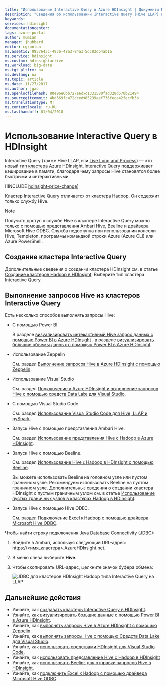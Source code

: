 ```yaml
---
title: "Использование Interactive Query в Azure HDInsight | Документы Майкрософт"
description: "Сведения об использовании Interactive Query (Hive LLAP) в HDInsight."
keywords: 
services: hdinsight
documentationcenter: 
tags: azure-portal
author: mumian
manager: jhubbard
editor: cgronlun
ms.assetid: 0957643c-4936-48a3-84a3-5dc83db4ab1a
ms.service: hdinsight
ms.custom: hdinsightactive
ms.workload: big-data
ms.tgt_pltfrm: na
ms.devlang: na
ms.topic: article
ms.date: 11/27/2017
ms.author: jgao
ms.openlocfilehash: 80e96e6bb727e6d5c1331580fad328d570b21494
ms.sourcegitcommit: 4bd369fc472dced985239aef736fece42fecfb3b
ms.translationtype: MT
ms.contentlocale: ru-RU
ms.lasthandoff: 01/04/2018
---
```

# <a name="use-interactive-query-with-hdinsight"></a>Использование Interactive Query в HDInsight
Interactive Query (также Hive LLAP, или [Live Long and Process](https://cwiki.apache.org/confluence/display/Hive/LLAP)) — это новый [тип кластера](../hdinsight-hadoop-provision-linux-clusters.md#cluster-types) Azure HDInsight. Interactive Query поддерживает кэширование в памяти, благодаря чему запросы Hive становятся более быстрыми и интерактивными.

[!INCLUDE [hdinsight-price-change](../../../includes/hdinsight-enhancements.md)] 

Кластер Interactive Query отличается от кластера Hadoop. Он содержит только службу Hive. 

> [!NOTE]
> Получить доступ к службе Hive в кластере Interactive Query можно только с помощью представления Ambari Hive, Beeline и драйвера Microsoft Hive ODBC. Служба недоступна при использовании консоли Hive, Templeton, программы командной строки Azure (Azure CLI) или Azure PowerShell. 
> 
> 

## <a name="create-an-interactive-query-cluster"></a>Создание кластера Interactive Query
Дополнительные сведения о создании кластера HDInsight см. в статье [Создание кластеров Hadoop в HDInsight](../hdinsight-hadoop-provision-linux-clusters.md). Выберите тип кластера Interactive Query.

## <a name="execute-hive-queries-from-interactive-query"></a>Выполнение запросов Hive из кластеров Interactive Query
Есть несколько способов выполнять запросы Hive:

* С помощью Power BI

    В разделе [визуализировать интерактивный Hive запрос данных с помощью Power BI в Azure HDInsight](./apache-hadoop-connect-hive-power-bi-directquery.md) . в разделе [визуализировать большие объемы данных с помощью Power BI в Azure HDInsight](../hadoop/apache-hadoop-connect-hive-power-bi.md).
 
* Использование Zeppelin

    См. раздел [Выполнение запросов Hive в Azure HDInsight с помощью Zeppelin](../hdinsight-connect-hive-zeppelin.md).

* Использование Visual Studio

    См. раздел [Подключение к Azure HDInsight и выполнение запросов Hive с помощью средств Data Lake для Visual Studio](../hadoop/apache-hadoop-visual-studio-tools-get-started.md#run-interactive-hive-queries).

* С помощью Visual Studio Code

    См. раздел [Использование Visual Studio Code для Hive, LLAP и pySpark](../hdinsight-for-vscode.md).
* Запуск Hive с помощью представления Ambari Hive.
  
    См. раздел [Использование представления Hive с Hadoop в Azure HDInsight](../hadoop/apache-hadoop-use-hive-ambari-view.md).
* Запуск Hive с помощью Beeline.
  
    См. раздел [Использование Hive с Hadoop в HDInsight с помощью Beeline](../hadoop/apache-hadoop-use-hive-beeline.md).
  
    Вы можете использовать Beeline на головном узле или пустом граничном узле. Рекомендуем использовать Beeline на пустом граничном узле. Дополнительные сведения о создании кластера HDInsight с пустым граничным узлом см. в статье [Использование пустых граничных узлов в кластерах Hadoop в HDInsight](../hdinsight-apps-use-edge-node.md).
* Запуск Hive с помощью Hive ODBC.
  
    См. раздел [Подключение Excel к Hadoop с помощью драйвера Microsoft Hive ODBC](../hadoop/apache-hadoop-connect-excel-hive-odbc-driver.md).

Чтобы найти строку подключения Java Database Connectivity (JDBC):

1. Войдите в Ambari, используя следующий URL-адрес: https://\<имя_кластера\>.AzureHDInsight.net.
2. В меню слева выберите **Hive**.
3. Чтобы скопировать URL-адрес, щелкните значок буфера обмена:
   
   ![JDBC для кластеров HDInsight Hadoop типа Interactive Query на LLAP](./media/apache-interactive-query-get-started/hdinsight-hadoop-use-interactive-hive-jdbc.png)

## <a name="next-steps"></a>Дальнейшие действия

* Узнайте, как [создавать кластеры Interactive Query в HDInsight](../hdinsight-hadoop-provision-linux-clusters.md).
* Узнайте, как [визуализировать большие данные с помощью Power BI в Azure HDInsight](../hadoop/apache-hadoop-connect-hive-power-bi.md).
* Узнайте, как [выполнять запросы Hive в Azure HDInsight с помощью Zeppelin](../hdinsight-connect-hive-zeppelin.md).
* Узнайте, как [выполнять запросы Hive с помощью Средств Data Lake для Visual Studio](../hadoop/apache-hadoop-visual-studio-tools-get-started.md#run-interactive-hive-queries).
* Узнайте, как [использовать средствами HDInsight для Visual Studio Code](../hdinsight-for-vscode.md).
* Узнайте, как [использовать представление Hive с Hadoop в HDInsight](../hadoop/apache-hadoop-use-hive-ambari-view.md)
* Узнайте, как [использовать Beeline для отправки запросов Hive в HDInsight](../hadoop/apache-hadoop-use-hive-beeline.md).
* Узнайте, как [подключить Excel к Hadoop с помощью драйвера Microsoft Hive ODBC](../hadoop/apache-hadoop-connect-excel-hive-odbc-driver.md).

